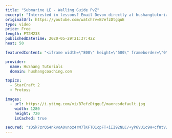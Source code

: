 ```yaml
---
title: "Submarine LE - Walling Guide PvZ"
excerpt: "Interested in lessons? Email Devon directly at hushangtutorials@outlook.com ------------------------------------------------------------------------------------------------------- Want to support HuShang Tutorials directly? Patreon is a website where you can contribute a monthly donation that will help"
originalUrl: https://youtube.com/watch?v=B7efzDtgquE
type: video
price: Free
length: PT2M23S
publishedDateTime: 2020-05-29T21:37:42Z
heat: 50

featuredContent: "<iframe width=\"800\" height=\"500\" frameborder=\"0\" src=\"https://www.youtube.com/embed/B7efzDtgquE\" allow=\"accelerometer; autoplay; encrypted-media; gyroscope; picture-in-picture\" allowfullscreen></iframe>"

provider:
  name: HuShang Tutorials
  domain: hushangcoaching.com

topics:
  - StarCraft 2
  - Protoss

images:
  - url: https://i.ytimg.com/vi/B7efzDtgquE/maxresdefault.jpg
    width: 1280
    height: 720
    isCached: true

secured: "zDSk7zrQS4nkvoAOvnoz4rM7lKFTO1cpFT+iII92NLC/+yP6VU1c9H+cf8tV/wM5sxemT+jwzmHYwP5J1JuIoy8Nq5MXQAc8AIiqDB8UUwMxGi38mfAyj5JpfGd22+eNdE3lX/IwzUFq3QHMtoukkMDt1oZWxdLTPWWmtfugLIktRhdIycvaAKdXMdnTEp0OlGXHLksOQDjzub45YN4Hx1dxBMZlKKAK9vouz78eTNdafGimAN701zKOdYLsNBjlM259uOXkifCIrf7l4ON+Kj/w9gjHwm2fsTMAIu43IyYWGnKXZfac+3TlwsVxBydtsTxuAmYnPmR8VHDrlYYbhuACymjHN/goBqXm8e344CQHQ2veblXvoJP41Ed9azEteXrCacBsIGxg4GriVb18CU2Oxrnl6nvyPpZKPtFQof4=;ebsjs2+pobqMQ2ssNUiRkg=="
---
```


